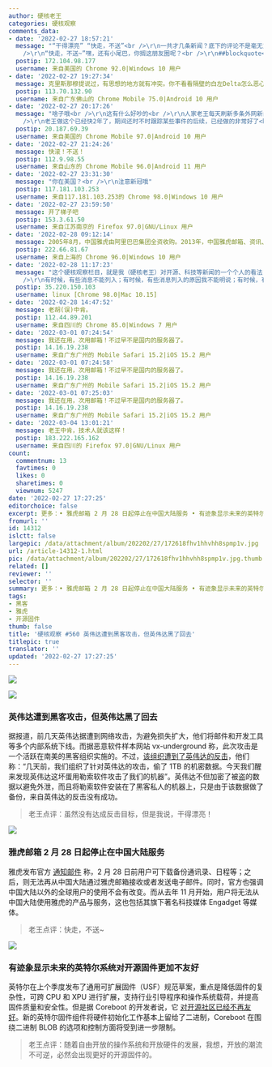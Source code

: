 ```yaml
---
author: 硬核老王
categories: 硬核观察
comments_data:
- date: '2022-02-27 18:57:21'
  message: "“干得漂亮” “快走，不送”<br />\r\n一共才几条新闻？底下的评论不是毫无意义的废话就是极具主观性的评论，这么久了都多少用户说过这个问题了？科技新闻下面强行加插这种废话/主观评论，很难想象这是一个科技/技术类网站。<br
    />\r\n“快走，不送~”嘿，还有小尾巴，你搁这朋友圈呢？<br />\r\n##blockquote<br />\r\n诸位网友：uBO加入此条静态规则可屏蔽点评。"
  postip: 172.104.98.177
  username: 来自美国的 Chrome 92.0|Windows 10 用户
- date: '2022-02-27 19:27:34'
  message: 克里斯那穆提说过，有思想的地方就有冲突。你不看看隔壁的白左Delta怎么恶心中国的?开源软件宣传还Chinese!!!111oneone?，以为中国人看不懂英文?这个跟问候&quot;全家&quot;一语双关有什么区别?所以这已经算和气了。
  postip: 113.70.132.90
  username: 来自广东佛山的 Chrome Mobile 75.0|Android 10 用户
- date: '2022-02-27 20:17:26'
  message: "啥子哦<br />\r\n这有什么好吵的<br />\r\n人家老王每天刷新多条外网新闻，不就是想让大家看看最近开源届发生的动态嘛？加一点主观评论也不是不可以，毕竟这又不是严格意义上的新闻网站<br
    />\r\n老王做这个已经快2年了，期间还时不时跟踪某些事件的后续，已经做的非常好了<br />\r\n反观有些人，给你看新闻你还挑三拣四的，干脆自己去外网刷得了，省的在这里恶心别的喜欢看的人"
  postip: 20.187.69.39
  username: 来自美国的 Chrome Mobile 97.0|Android 10 用户
- date: '2022-02-27 21:24:26'
  message: 快滚！不送！
  postip: 112.9.98.55
  username: 来自山东的 Chrome Mobile 96.0|Android 11 用户
- date: '2022-02-27 23:31:30'
  message: "你在美国？<br />\r\n注意新冠哦"
  postip: 117.181.103.253
  username: 来自117.181.103.253的 Chrome 98.0|Windows 10 用户
- date: '2022-02-27 23:59:50'
  message: 开了梯子吧
  postip: 153.3.61.50
  username: 来自江苏南京的 Firefox 97.0|GNU/Linux 用户
- date: '2022-02-28 09:12:14'
  message: 2005年8月，中国雅虎由阿里巴巴集团全资收购。2013年，中国雅虎邮箱、资讯、社区宣布停止服务，原有团队将专注于阿里巴巴集团公益事业的传播。2021年11月1日起，雅虎中国正式关闭。用户无法从中国大陆使用Yahoo的产品与服务。
  postip: 222.66.81.67
  username: 来自上海的 Chrome 96.0|Windows 10 用户
- date: '2022-02-28 11:17:23'
  message: "这个硬核观察栏目，就是我（硬核老王）对开源、科技等新闻的一个个人的看法，因此，这三条的遴选标准、点评的观点，都非常个人化，因此，肯定不具备公正性、客观性，甚至合理性。<br
    />\r\n有时候，有些消息不能列入；有时候，有些消息列入的原因我不能明说；有时候，有些消息纯粹是哗众取宠。这些望理解。<br />\r\n感觉我的评价是续貂的、感觉这个栏目是多余的，都可以通过自己的手段屏蔽。感觉我的选择、点评不当的，也可以心平气和的指出。唯一我会删除的是，那些没有不能好好说话的言语。"
  postip: 35.220.150.103
  username: linux [Chrome 98.0|Mac 10.15]
- date: '2022-02-28 14:47:52'
  message: 老胡(误)中肯。
  postip: 112.44.89.201
  username: 来自四川的 Chrome 85.0|Windows 7 用户
- date: '2022-03-01 07:24:54'
  message: 我还在用，次用邮箱！不过早不是国内的服务器了。
  postip: 14.16.19.238
  username: 来自广东广州的 Mobile Safari 15.2|iOS 15.2 用户
- date: '2022-03-01 07:24:58'
  message: 我还在用，次用邮箱！不过早不是国内的服务器了。
  postip: 14.16.19.238
  username: 来自广东广州的 Mobile Safari 15.2|iOS 15.2 用户
- date: '2022-03-01 07:25:03'
  message: 我还在用，次用邮箱！不过早不是国内的服务器了。
  postip: 14.16.19.238
  username: 来自广东广州的 Mobile Safari 15.2|iOS 15.2 用户
- date: '2022-03-04 13:01:21'
  message: 老王中肯，技术人就该这样！
  postip: 183.222.165.162
  username: 来自四川的 Firefox 97.0|GNU/Linux 用户
count:
  commentnum: 13
  favtimes: 0
  likes: 0
  sharetimes: 0
  viewnum: 5247
date: '2022-02-27 17:27:25'
editorchoice: false
excerpt: 更多：• 雅虎邮箱 2 月 28 日起停止在中国大陆服务 • 有迹象显示未来的英特尔系统对开源固件更加不友好
fromurl: ''
id: 14312
islctt: false
largepic: /data/attachment/album/202202/27/172618fhv1hhvhh8spmp1v.jpg
url: /article-14312-1.html
pic: /data/attachment/album/202202/27/172618fhv1hhvhh8spmp1v.jpg.thumb.jpg
related: []
reviewer: ''
selector: ''
summary: 更多：• 雅虎邮箱 2 月 28 日起停止在中国大陆服务 • 有迹象显示未来的英特尔系统对开源固件更加不友好
tags:
- 黑客
- 雅虎
- 开源固件
thumb: false
title: '硬核观察 #560 英伟达遭到黑客攻击，但英伟达黑了回去'
titlepic: true
translator: ''
updated: '2022-02-27 17:27:25'
---
```


![](/data/attachment/album/202202/27/172618fhv1hhvhh8spmp1v.jpg)


![](/data/attachment/album/202202/27/172634ro8zzzb8ocj1bo85.jpg)


### 英伟达遭到黑客攻击，但英伟达黑了回去


据报道，前几天英伟达据遭到网络攻击，为避免损失扩大，他们将邮件和开发工具等多个内部系统下线。而据恶意软件样本网站 vx-underground 称，此次攻击是一个活跃在南美的黑客组织实施的。不过，[该组织遭到了英伟达的反击](https://wccftech.com/nvidia-fires-back-at-hackers-by-encrypting-1-tb-stolen-data-successfully-ransomed-their-systems/)，他们称：“几天前，我们组织了针对英伟达的攻击，偷了 1TB 的机密数据。今天我们醒来发现英伟达这坏蛋用勒索软件攻击了我们的机器”。英伟达不但加密了被盗的数据以避免外泄，而且将勒索软件安装在了黑客私人的机器上，只是由于该数据做了备份，来自英伟达的反击没有成功。



> 
> 老王点评：虽然没有达成反击目标，但是我说，干得漂亮！
> 
> 
> 


![](/data/attachment/album/202202/27/172645ji565xkkkjqqbqqi.jpg)


### 雅虎邮箱 2 月 28 日起停止在中国大陆服务


雅虎发布官方 [通知邮件](https://www.gizchina.com/2022/02/26/yahoo-mail-will-officially-stop-service-in-mainland-china-on-february-28/) 称，2 月 28 日前用户可下载备份通讯录、日程等；之后，则无法再从中国大陆通过雅虎邮箱接收或者发送电子邮件。同时，官方也强调中国大陆以外的全球用户的使用不会有改变。而从去年 11 月开始，用户将无法从中国大陆使用雅虎的产品与服务，这也包括其旗下著名科技媒体 Engadget 等媒体。



> 
> 老王点评：快走，不送~
> 
> 
> 


![](/data/attachment/album/202202/27/172701ncjzmauutumulymu.jpg)


### 有迹象显示未来的英特尔系统对开源固件更加不友好


英特尔在上个季度发布了通用可扩展固件（USF）规范草案，重点是降低固件的复杂性，可跨 CPU 和 XPU 进行扩展，支持行业引导程序和操作系统载荷，并提高固件质量和安全性。但是据 Coreboot 的开发者说，它 [对开源社区已经不再友好](https://www.phoronix.com/scan.php?page=news_item&px=Intel-USF-FSP-3.0-Less-OSF)。新的英特尔固件组件将硬件初始化工作基本上留给了二进制，Coreboot 在围绕二进制 BLOB 的选项和控制方面将受到进一步限制。



> 
> 老王点评：随着自由开放的操作系统和开放硬件的发展，我想，开放的潮流不可逆，必然会出现更好的开源固件的。
> 
> 
>